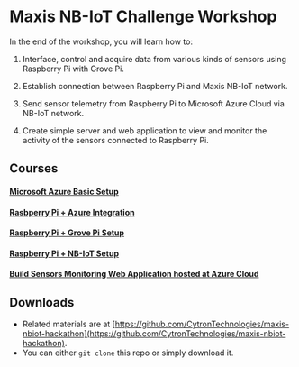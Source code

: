 # Maxis NB-IoT Challenge Workshop

In the end of the workshop, you will learn how to:

1. Interface, control and acquire data from various kinds of sensors using Raspberry Pi with Grove Pi.

2. Establish connection between Raspberry Pi and Maxis NB-IoT network.

3. Send sensor telemetry from Raspberry Pi to Microsoft Azure Cloud via NB-IoT network.

4. Create simple server and web application to view and monitor the activity of the sensors connected to Raspberry Pi.

## Courses
#### [Microsoft Azure Basic Setup](./azure/index.md)
#### [Rasbperry Pi + Azure Integration](./raspberrypi/send_telemetry_to_azure.md)
#### [Raspberry Pi + Grove Pi Setup](./raspberrypi/grovepi.md)
#### [Raspberry Pi + NB-IoT Setup](./raspberrypi/nbiot.md)
#### [Build Sensors Monitoring Web Application hosted at Azure Cloud](./web/node-red.md)

## Downloads
- Related materials are at [https://github.com/CytronTechnologies/maxis-nbiot-hackathon](https://github.com/CytronTechnologies/maxis-nbiot-hackathon).
- You can either `git clone` this repo or simply download it.


